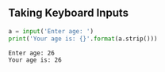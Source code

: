 ## Taking Keyboard Inputs


```python
a = input('Enter age: ')
print('Your age is: {}'.format(a.strip()))
```

    Enter age: 26
    Your age is: 26
